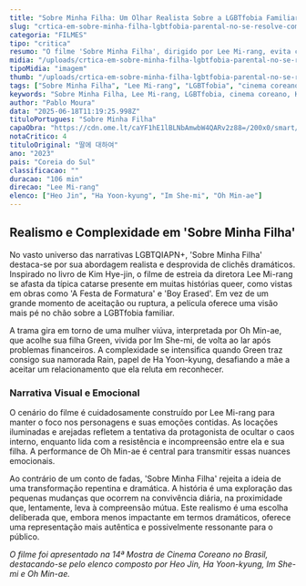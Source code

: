 ```yaml
---
title: "Sobre Minha Filha: Um Olhar Realista Sobre a LGBTfobia Familiar"
slug: "crtica-em-sobre-minha-filha-lgbtfobia-parental-no-se-resolve-com-catarse-dramtica"
categoria: "FILMES"
tipo: "critica"
resumo: "O filme 'Sobre Minha Filha', dirigido por Lee Mi-rang, evita clichês dramáticos ao retratar a complexidade da LGBTfobia dentro da família. Baseado em um best-seller sul-coreano, a produção escolhe um caminho de realismo sutil que reflete as dificuldades e nuances das relações familiares."
midia: "/uploads/crtica-em-sobre-minha-filha-lgbtfobia-parental-no-se-resolve-com-catarse-dramtica-thumb.jpg"
tipoMidia: "imagem"
thumb: "/uploads/crtica-em-sobre-minha-filha-lgbtfobia-parental-no-se-resolve-com-catarse-dramtica-thumb.jpg"
tags: ["Sobre Minha Filha", "Lee Mi-rang", "LGBTfobia", "cinema coreano", "Kim Hye-jin", "Oh Min-ae", "Im She-mi", "Ha Yoon-kyung", "14ª Mostra de Cinema Coreano"]
keywords: "Sobre Minha Filha, Lee Mi-rang, LGBTfobia, cinema coreano, Kim Hye-jin, Oh Min-ae, Im She-mi, Ha Yoon-kyung, 14ª Mostra de Cinema Coreano"
author: "Pablo Moura"
data: "2025-06-18T11:19:25.998Z"
tituloPortugues: "Sobre Minha Filha"
capaObra: "https://cdn.ome.lt/caYF1hE1lBLNbAmwbW4QARv2z88=/200x0/smart/extras/capas/daughter.png"
notaCritico: 4
tituloOriginal: "딸에 대하여"
ano: "2023"
pais: "Coreia do Sul"
classificacao: ""
duracao: "106 min"
direcao: "Lee Mi-rang"
elenco: ["Heo Jin", "Ha Yoon-kyung", "Im She-mi", "Oh Min-ae"]
---
```


## Realismo e Complexidade em 'Sobre Minha Filha'

No vasto universo das narrativas LGBTQIAPN+, 'Sobre Minha Filha' destaca-se por sua abordagem realista e desprovida de clichês dramáticos. Inspirado no livro de Kim Hye-jin, o filme de estreia da diretora Lee Mi-rang se afasta da típica catarse presente em muitas histórias queer, como vistas em obras como 'A Festa de Formatura' e 'Boy Erased'. Em vez de um grande momento de aceitação ou ruptura, a película oferece uma visão mais pé no chão sobre a LGBTfobia familiar.

A trama gira em torno de uma mulher viúva, interpretada por Oh Min-ae, que acolhe sua filha Green, vivida por Im She-mi, de volta ao lar após problemas financeiros. A complexidade se intensifica quando Green traz consigo sua namorada Rain, papel de Ha Yoon-kyung, desafiando a mãe a aceitar um relacionamento que ela reluta em reconhecer.

### Narrativa Visual e Emocional

O cenário do filme é cuidadosamente construído por Lee Mi-rang para manter o foco nos personagens e suas emoções contidas. As locações iluminadas e arejadas refletem a tentativa da protagonista de ocultar o caos interno, enquanto lida com a resistência e incompreensão entre ela e sua filha. A performance de Oh Min-ae é central para transmitir essas nuances emocionais.

Ao contrário de um conto de fadas, 'Sobre Minha Filha' rejeita a ideia de uma transformação repentina e dramática. A história é uma exploração das pequenas mudanças que ocorrem na convivência diária, na proximidade que, lentamente, leva à compreensão mútua. Este realismo é uma escolha deliberada que, embora menos impactante em termos dramáticos, oferece uma representação mais autêntica e possivelmente ressonante para o público.

*O filme foi apresentado na 14ª Mostra de Cinema Coreano no Brasil, destacando-se pelo elenco composto por Heo Jin, Ha Yoon-kyung, Im She-mi e Oh Min-ae.*